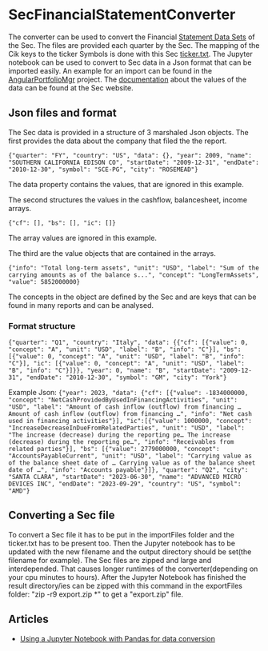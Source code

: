 # SecFinancialStatementConverter
The converter can be used to convert the Financial [Statement Data Sets](https://www.sec.gov/dera/data/financial-statement-data-sets) of the Sec. The files are provided each quarter by the Sec. The mapping of the Cik keys to the ticker Symbols is done with this Sec [ticker.txt](https://www.sec.gov/include/ticker.txt). The Jupyter notebook can be used to convert to Sec data in a Json format that can be imported easily. An example for an import can be found in the [AngularPortfolioMgr](https://github.com/Angular2Guy/AngularPortfolioMgr) project. The [documentation](https://www.sec.gov/files/aqfs.pdf) about the values of the data can be found at the Sec website.

## Json files and format
The Sec data is provided in a structure of 3 marshaled Json objects. The first provides the data about the company that filed the the report.

`{"quarter": "FY", "country": "US", "data": {}, "year": 2009, "name": "SOUTHERN CALIFORNIA EDISON CO", "startDate": "2009-12-31", "endDate": "2010-12-30", "symbol": "SCE-PG", "city": "ROSEMEAD"}`

The data property contains the values, that are ignored in this example.

The second structures the values in the cashflow, balancesheet, income arrays. 

`{"cf": [], "bs": [], "ic": []}`

The array values are ignored in this example.

The third are the value objects that are contained in the arrays.

`{"info": "Total long-term assets", "unit": "USD", "label": "Sum of the carrying amounts as of the balance s...", "concept": "LongTermAssets", "value": 5852000000}`

The concepts in the object are defined by the Sec and are keys that can be found in many reports and can be analysed.

### Format structure
`{"quarter": "Q1", "country": "Italy", "data": {{"cf": [{"value": 0, "concept": "A", "unit": "USD", "label": "B", "info": "C"}], "bs": [{"value": 0, "concept": "A", "unit": "USD", "label": "B", "info": "C"}], "ic": [{"value": 0, "concept": "A", "unit": "USD", "label": "B", "info": "C"}]}}, "year": 0, "name": "B", "startDate": "2009-12-31", "endDate": "2010-12-30", "symbol": "GM", "city": "York"}`

Example Json:
`{"year": 2023, "data": {"cf": [{"value": -1834000000, "concept": "NetCashProvidedByUsedInFinancingActivities", "unit": "USD", "label": "Amount of cash inflow (outflow) from financing … Amount of cash inflow (outflow) from financing …", "info": "Net cash used in financing activities"}], "ic":[{"value": 1000000, "concept": "IncreaseDecreaseInDueFromRelatedParties", "unit": "USD", "label": "The increase (decrease) during the reporting pe… The increase (decrease) during the reporting pe…", "info": "Receivables from related parties"}], "bs": [{"value": 2779000000, "concept": "AccountsPayableCurrent", "unit": "USD", "label": "Carrying value as of the balance sheet date of … Carrying value as of the balance sheet date of …", "info": "Accounts payable"}]}, "quarter": "Q2", "city": "SANTA CLARA", "startDate": "2023-06-30", "name": "ADVANCED MICRO DEVICES INC", "endDate": "2023-09-29", "country": "US", "symbol": "AMD"}`

## Converting a Sec file
To convert a Sec file it has to be put in the importFiles folder and the ticker.txt has to be present too. Then the Jupyter notebook has to be updated with the new filename and the output directory should be set(the filename for example). The Sec files are zipped and large and interdepended. That causes longer runtimes of the converter(depending on your cpu minutes to hours). After the Jupyter Notebook has finished the result directory/ies can be zipped with this command in the exportFiles folder: "zip -r9 export.zip *" to get a "export.zip" file.

## Articles
* [Using a Jupyter Notebook with Pandas for data conversion](https://angular2guy.wordpress.com/2023/05/05/using-a-jupyter-notebook-with-pandas-for-data-conversion/)
